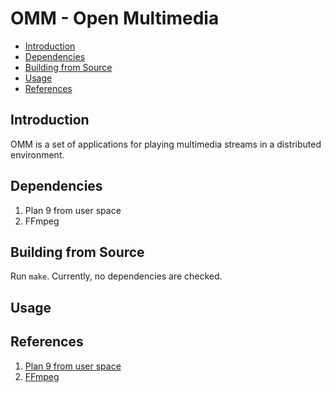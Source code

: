 # OMM - Open Multimedia

- [Introduction](https://github.com/captaingroove/omm-9p#introduction)
- [Dependencies](https://github.com/captaingroove/omm-9p##dependencies)
- [Building from Source](https://github.com/captaingroove/omm-9p##building-from-source)
- [Usage](https://github.com/captaingroove/omm-9p##usage)
- [References](https://github.com/captaingroove/omm-9p##references)

## Introduction

OMM is a set of applications for playing multimedia streams in a distributed environment.

## Dependencies

1. Plan 9 from user space
2. FFmpeg

## Building from Source

Run `make`. Currently, no dependencies are checked.

## Usage

## References

1. [Plan 9 from user space](https://9fans.github.io/plan9port)
2. [FFmpeg](https://github.com/rambodrahmani/ffmpeg-video-player)
